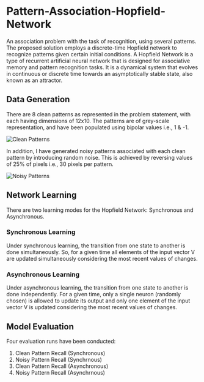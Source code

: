 # Pattern-Association-Hopfield-Network
An association problem with the task of recognition, using several patterns. The proposed solution employs a discrete-time Hopfield network to recognize patterns given certain initial conditions.
A Hopfield Network is a type of recurrent artificial neural network that is designed for associative memory and pattern recognition tasks. It is a dynamical system that evolves in continuous or discrete time towards an asymptotically stable state, also known as an attractor.
## Data Generation
There are 8 clean patterns as represented in the problem statement, with each having dimensions of 12x10. The patterns are of grey-scale representation, and have been populated using bipolar values i.e., 1 & -1.

![Clean Patterns](https://user-images.githubusercontent.com/97694796/226001030-d43e47c6-9cbd-4de0-a519-0fb30e8222e1.png)

In addition, I have generated noisy patterns associated with each clean pattern by introducing random noise. This is achieved by reversing values of 25% of pixels i.e., 30 pixels per pattern.

![Noisy Patterns](https://user-images.githubusercontent.com/97694796/226001171-05eef2e5-726a-4369-ad62-e2a843bff42e.png)

## Network Learning
There are two learning modes for the Hopfield Network: Synchronous and Asynchronous.

### Synchronous Learning
Under synchronous learning, the transition from one state to another is done simultaneously. So, for a given time all elements of the input vector V are updated simultaneously considering the most recent values of changes.

### Asynchronous Learning
Under asynchronous learning, the transition from one state to another is done independently. For a given time, only a single neuron (randomly chosen) is allowed to update its output and only one element of the input vector V is updated considering the most recent values of changes.

## Model Evaluation
Four evaluation runs have been conducted:
1) Clean Pattern Recall (Synchronous)
2) Noisy Pattern Recall (Synchrnous)
3) Clean Pattern Recall (Asynchronous)
4) Noisy Pattern Recall (Asynchrnous)
